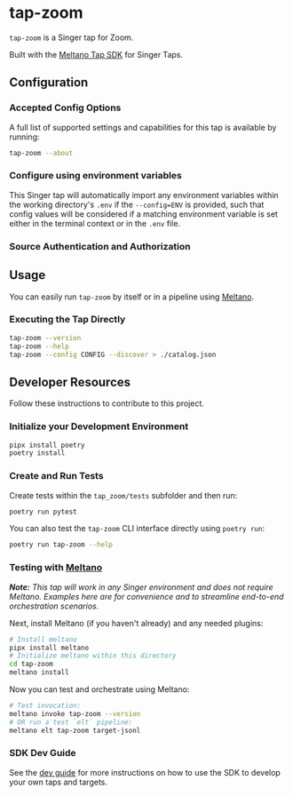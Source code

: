 # tap-zoom

`tap-zoom` is a Singer tap for Zoom.

Built with the [Meltano Tap SDK](https://sdk.meltano.com) for Singer Taps.

<!--

Developer TODO: Update the below as needed to correctly describe the install procedure. For instance, if you do not have a PyPi repo, or if you want users to directly install from your git repo, you can modify this step as appropriate.

## Installation

Install from PyPi:

```bash
pipx install tap-zoom
```

Install from GitHub:

```bash
pipx install git+https://github.com/ORG_NAME/tap-zoom.git@main
```

-->

## Configuration

### Accepted Config Options

<!--
Developer TODO: Provide a list of config options accepted by the tap.

This section can be created by copy-pasting the CLI output from:

```
tap-zoom --about --format=markdown
```
-->

A full list of supported settings and capabilities for this
tap is available by running:

```bash
tap-zoom --about
```

### Configure using environment variables

This Singer tap will automatically import any environment variables within the working directory's
`.env` if the `--config=ENV` is provided, such that config values will be considered if a matching
environment variable is set either in the terminal context or in the `.env` file.

### Source Authentication and Authorization

<!--
Developer TODO: If your tap requires special access on the source system, or any special authentication requirements, provide those here.
-->

## Usage

You can easily run `tap-zoom` by itself or in a pipeline using [Meltano](https://meltano.com/).

### Executing the Tap Directly

```bash
tap-zoom --version
tap-zoom --help
tap-zoom --config CONFIG --discover > ./catalog.json
```

## Developer Resources

Follow these instructions to contribute to this project.

### Initialize your Development Environment

```bash
pipx install poetry
poetry install
```

### Create and Run Tests

Create tests within the `tap_zoom/tests` subfolder and
  then run:

```bash
poetry run pytest
```

You can also test the `tap-zoom` CLI interface directly using `poetry run`:

```bash
poetry run tap-zoom --help
```

### Testing with [Meltano](https://www.meltano.com)

_**Note:** This tap will work in any Singer environment and does not require Meltano.
Examples here are for convenience and to streamline end-to-end orchestration scenarios._

<!--
Developer TODO:
Your project comes with a custom `meltano.yml` project file already created. Open the `meltano.yml` and follow any "TODO" items listed in
the file.
-->

Next, install Meltano (if you haven't already) and any needed plugins:

```bash
# Install meltano
pipx install meltano
# Initialize meltano within this directory
cd tap-zoom
meltano install
```

Now you can test and orchestrate using Meltano:

```bash
# Test invocation:
meltano invoke tap-zoom --version
# OR run a test `elt` pipeline:
meltano elt tap-zoom target-jsonl
```

### SDK Dev Guide

See the [dev guide](https://sdk.meltano.com/en/latest/dev_guide.html) for more instructions on how to use the SDK to
develop your own taps and targets.
